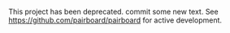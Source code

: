 This project has been deprecated.
commit some new text.
See https://github.com/pairboard/pairboard for active development.